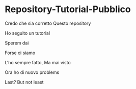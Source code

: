 # Repository-Tutorial-Pubblico
Credo che sia corretto 
Questo repository

Ho seguito un tutorial

Sperem dai

Forse ci siamo

L'ho sempre fatto,
Ma mai visto

Ora ho di nuovo problems

Last? But not least
